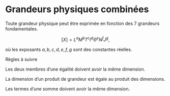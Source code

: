 # Grandeurs physiques combinées

Toute grandeur physique peut être exprimée en fonction des 7 grandeurs
fondamentales.

$$[X] = L^a M^b T^c I^d \Theta^e N^f J^g,$$

 où les
exposants $a, b, c, d, e, f, g$ sont des constantes réelles.

Règles à suivre

Les deux membres d’une égalité doivent avoir la même dimension.

La dimension d’un produit de grandeur est égale au produit des
dimensions.

Les termes d’une somme doivent avoir la même dimension.
